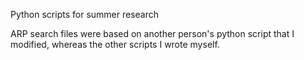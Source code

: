 Python scripts for summer research

ARP search files were based on another person's python script that I modified, whereas the other scripts I wrote myself.
